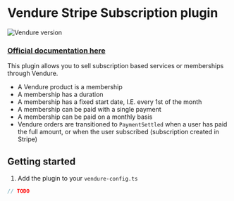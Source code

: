 # Vendure Stripe Subscription plugin

![Vendure version](https://img.shields.io/npm/dependency-version/vendure-plugin-stripe-subscription/dev/@vendure/core)

### [Official documentation here](https://pinelab-plugins.com/plugin/vendure-plugin-stripe-subscription)

This plugin allows you to sell subscription based services or memberships through Vendure.

- A Vendure product is a membership
- A membership has a duration
- A membership has a fixed start date, I.E. every 1st of the month
- A membership can be paid with a single payment
- A membership can be paid on a monthly basis
- Vendure orders are transitioned to `PaymentSettled` when a user has paid the full amount, or when the user
  subscribed (subscription created in Stripe)

## Getting started

1. Add the plugin to your `vendure-config.ts`

```ts
// TODO
```
